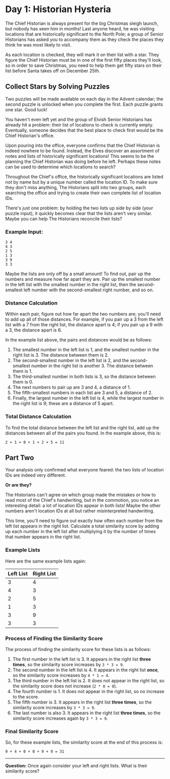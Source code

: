 # Day 1: Historian Hysteria

The Chief Historian is always present for the big Christmas sleigh launch, but nobody has seen him in months! Last anyone heard, he was visiting locations that are historically significant to the North Pole; a group of Senior Historians has asked you to accompany them as they check the places they think he was most likely to visit.

As each location is checked, they will mark it on their list with a star. They figure the Chief Historian must be in one of the first fifty places they'll look, so in order to save Christmas, you need to help them get fifty stars on their list before Santa takes off on December 25th.

## Collect Stars by Solving Puzzles

Two puzzles will be made available on each day in the Advent calendar; the second puzzle is unlocked when you complete the first. Each puzzle grants one star. Good luck!

You haven't even left yet and the group of Elvish Senior Historians has already hit a problem: their list of locations to check is currently empty. Eventually, someone decides that the best place to check first would be the Chief Historian's office.

Upon pouring into the office, everyone confirms that the Chief Historian is indeed nowhere to be found. Instead, the Elves discover an assortment of notes and lists of historically significant locations! This seems to be the planning the Chief Historian was doing before he left. Perhaps these notes can be used to determine which locations to search?

Throughout the Chief's office, the historically significant locations are listed not by name but by a unique number called the location ID. To make sure they don't miss anything, The Historians split into two groups, each searching the office and trying to create their own complete list of location IDs.

There's just one problem: by holding the two lists up side by side (your puzzle input), it quickly becomes clear that the lists aren't very similar. Maybe you can help The Historians reconcile their lists?

### Example Input:

```
3 4
4 3
2 5
1 3
3 9
3 3
```

Maybe the lists are only off by a small amount! To find out, pair up the numbers and measure how far apart they are. Pair up the smallest number in the left list with the smallest number in the right list, then the second-smallest left number with the second-smallest right number, and so on.

### Distance Calculation

Within each pair, figure out how far apart the two numbers are; you'll need to add up all of those distances. For example, if you pair up a 3 from the left list with a 7 from the right list, the distance apart is 4; if you pair up a 9 with a 3, the distance apart is 6.

In the example list above, the pairs and distances would be as follows:

1. The smallest number in the left list is 1, and the smallest number in the right list is 3. The distance between them is 2.
2. The second-smallest number in the left list is 2, and the second-smallest number in the right list is another 3. The distance between them is 1.
3. The third-smallest number in both lists is 3, so the distance between them is 0.
4. The next numbers to pair up are 3 and 4, a distance of 1.
5. The fifth-smallest numbers in each list are 3 and 5, a distance of 2.
6. Finally, the largest number in the left list is 4, while the largest number in the right list is 9; these are a distance of 5 apart.

### Total Distance Calculation

To find the total distance between the left list and the right list, add up the distances between all of the pairs you found. In the example above, this is:

```
2 + 1 + 0 + 1 + 2 + 5 = 11
```

## Part Two

Your analysis only confirmed what everyone feared: the two lists of location IDs are indeed very different.

**Or are they?**

The Historians can't agree on which group made the mistakes or how to read most of the Chief's handwriting, but in the commotion, you notice an interesting detail: a lot of location IDs appear in both lists! Maybe the other numbers aren't location IDs at all but rather misinterpreted handwriting.

This time, you'll need to figure out exactly how often each number from the left list appears in the right list. Calculate a total similarity score by adding up each number in the left list after multiplying it by the number of times that number appears in the right list.

### Example Lists

Here are the same example lists again:

| Left List | Right List |
| --------- | ---------- |
| 3         | 4          |
| 4         | 3          |
| 2         | 5          |
| 1         | 3          |
| 3         | 9          |
| 3         | 3          |

### Process of Finding the Similarity Score

The process of finding the similarity score for these lists is as follows:

1. The first number in the left list is 3. It appears in the right list **three times**, so the similarity score increases by `3 * 3 = 9`.
2. The second number in the left list is 4. It appears in the right list **once**, so the similarity score increases by `4 * 1 = 4`.
3. The third number in the left list is 2. It does not appear in the right list, so the similarity score does not increase (`2 * 0 = 0`).
4. The fourth number is 1. It does not appear in the right list, so no increase to the score.
5. The fifth number is 3. It appears in the right list **three times**, so the similarity score increases by `3 * 3 = 9`.
6. The last number is also 3. It appears in the right list **three times**, so the similarity score increases again by `3 * 3 = 9`.

### Final Similarity Score

So, for these example lists, the similarity score at the end of this process is:

`9 + 4 + 0 + 0 + 9 + 9 = 31`

---

**Question:** Once again consider your left and right lists. What is their similarity score?
